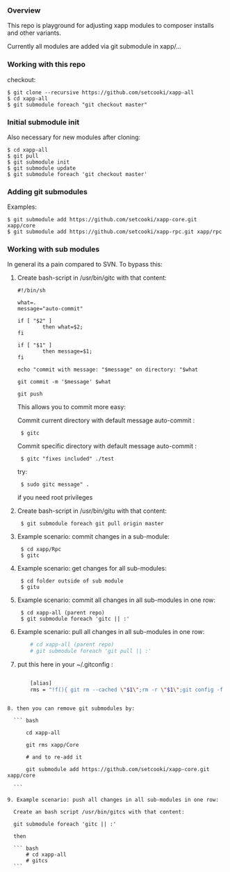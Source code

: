 ### Overview

This repo is playground for adjusting xapp modules to composer installs and other variants. 

Currently all modules are added via git submodule in xapp/...


### Working with this repo

checkout:
    
    $ git clone --recursive https://github.com/setcooki/xapp-all
    $ cd xapp-all
    $ git submodule foreach "git checkout master"
    
### Initial submodule init

Also necessary for new modules after cloning:

    $ cd xapp-all
    $ git pull
    $ git submodule init
    $ git submodule update
    $ git submodule foreach 'git checkout master'

### Adding git submodules 

Examples:
 
    $ git submodule add https://github.com/setcooki/xapp-core.git xapp/core
    $ git submodule add https://github.com/setcooki/xapp-rpc.git xapp/rpc
 
### Working with sub modules 

In general its a pain compared to SVN. To bypass this:
 
1. Create bash-script in /usr/bin/gitc with that content:
  
    ``` 
    #!/bin/sh

    what=.
    message="auto-commit"
    
    if [ "$2" ]
            then what=$2;
    fi
    
    if [ "$1" ]
            then message=$1;
    fi
    
    echo "commit with message: "$message" on directory: "$what
    
    git commit -m '$message' $what
    
    git push
    ```
    
    This allows you to commit more easy:
        
    Commit current directory with default message auto-commit :
                
        $ gitc
        
    Commit specific directory with default message auto-commit :
                    
        $ gitc "fixes included" ./test
        
    try: 
    
        $ sudo gitc message" .
    
    if you need root privileges
        
2. Create bash-script in /usr/bin/gitu with that content:
  
    
        $ git submodule foreach git pull origin master
    
  
3. Example scenario: commit changes in a sub-module:
  
        $ cd xapp/Rpc
        $ gitc
    
  
4. Example scenario: get changes for all sub-modules:
  
        $ cd folder outside of sub module 
        $ gitu

    
5. Example scenario: commit all changes in all sub-modules in one row:
  
        $ cd xapp-all (parent repo) 
        $ git submodule foreach 'gitc || :'

  
6. Example scenario: pull all changes in all sub-modules in one row:
    
    ``` bash
        # cd xapp-all (parent repo) 
        # git submodule foreach 'git pull || :'
    ```
  
7. put this here in your ~/.gitconfig :
  
    ``` bash
    
        [alias]
        rms = "!f(){ git rm --cached \"$1\";rm -r \"$1\";git config -f .gitmodules --remove-section \"submodule.$1\";git config -f .git/config --remove-section \"submodule.$1\";git add .gitmodules; }; f"  
  ```
   
8. then you can remove git submodules by:
 
    ``` bash
    
        cd xapp-all
    
        git rms xapp/Core
    
        # and to re-add it 
    
        git submodule add https://github.com/setcooki/xapp-core.git xapp/core
            
    ```
    
9. Example scenario: push all changes in all sub-modules in one row:
    
    Create an bash script /usr/bin/gitcs with that content:
    
    git submodule foreach 'gitc || :'
    
    then 
    
    ``` bash
        # cd xapp-all  
        # gitcs
    ```

       
       
        
  

